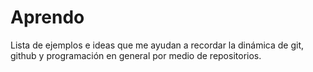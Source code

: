 # Aprendo
Lista de ejemplos e ideas que me ayudan a recordar la dinámica de git, github y programación en general por medio de repositorios. 
